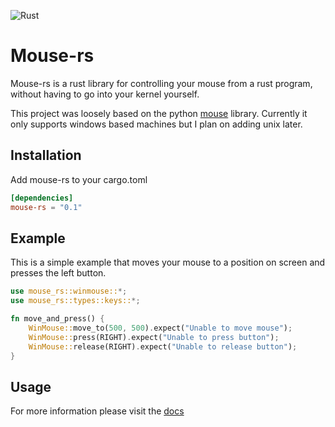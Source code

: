 ![Rust](https://github.com/DankDumpster/mouse-rs/workflows/Rust/badge.svg)
# Mouse-rs

Mouse-rs is a rust library for controlling your mouse from a rust program, without having to go into your kernel yourself.

This project was loosely based on the python [mouse](https://github.com/boppreh/mouse/) library.
Currently it only supports windows based machines but I plan on adding unix later.

## Installation
Add mouse-rs to your cargo.toml

```toml
[dependencies]
mouse-rs = "0.1"
```

## Example
This is a simple example that moves your mouse to a position on screen and presses the left button.

```rust
use mouse_rs::winmouse::*;
use mouse_rs::types::keys::*;

fn move_and_press() {
    WinMouse::move_to(500, 500).expect("Unable to move mouse");
    WinMouse::press(RIGHT).expect("Unable to press button");
    WinMouse::release(RIGHT).expect("Unable to release button");
}
```


## Usage
For more information please visit the [docs](https://docs.rs/mouse-rs/*/mouse_rs/)



